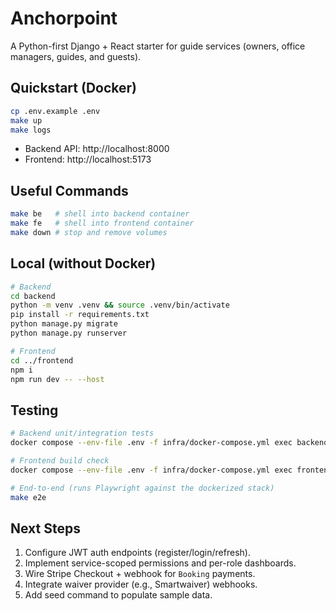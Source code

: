# Anchorpoint

A Python-first Django + React starter for guide services (owners, office managers, guides, and guests).

## Quickstart (Docker)
```bash
cp .env.example .env
make up
make logs
```
- Backend API: http://localhost:8000
- Frontend: http://localhost:5173

## Useful Commands
```bash
make be   # shell into backend container
make fe   # shell into frontend container
make down # stop and remove volumes
```

## Local (without Docker)
```bash
# Backend
cd backend
python -m venv .venv && source .venv/bin/activate
pip install -r requirements.txt
python manage.py migrate
python manage.py runserver

# Frontend
cd ../frontend
npm i
npm run dev -- --host
```

## Testing
```bash
# Backend unit/integration tests
docker compose --env-file .env -f infra/docker-compose.yml exec backend pytest

# Frontend build check
docker compose --env-file .env -f infra/docker-compose.yml exec frontend pnpm build

# End-to-end (runs Playwright against the dockerized stack)
make e2e
```

## Next Steps
1. Configure JWT auth endpoints (register/login/refresh).
2. Implement service-scoped permissions and per-role dashboards.
3. Wire Stripe Checkout + webhook for `Booking` payments.
4. Integrate waiver provider (e.g., Smartwaiver) webhooks.
5. Add seed command to populate sample data.

